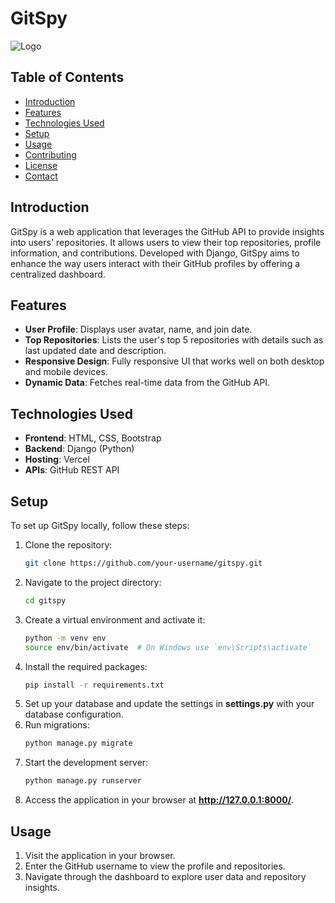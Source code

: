 # GitSpy

![Logo](https://cdn-icons-png.freepik.com/512/16104/16104848.png) <!-- Optional: Add your project's logo -->

## Table of Contents
- [Introduction](#introduction)
- [Features](#features)
- [Technologies Used](#technologies-used)
- [Setup](#setup)
- [Usage](#usage)
- [Contributing](#contributing)
- [License](#license)
- [Contact](#contact)

## Introduction

GitSpy is a web application that leverages the GitHub API to provide insights into users' repositories. It allows users to view their top repositories, profile information, and contributions.
Developed with Django, GitSpy aims to enhance the way users interact with their GitHub profiles by offering a centralized dashboard.

## Features

- **User Profile**: Displays user avatar, name, and join date.
- **Top Repositories**: Lists the user's top 5 repositories with details such as last updated date and description.
- **Responsive Design**: Fully responsive UI that works well on both desktop and mobile devices.
- **Dynamic Data**: Fetches real-time data from the GitHub API.

## Technologies Used

- **Frontend**: HTML, CSS, Bootstrap
- **Backend**: Django (Python)
- **Hosting**: Vercel
- **APIs**: GitHub REST API

## Setup

To set up GitSpy locally, follow these steps:

1. Clone the repository:
   ```bash
   git clone https://github.com/your-username/gitspy.git
2. Navigate to the project directory:
   ```bash
   cd gitspy
3. Create a virtual environment and activate it:
   ```bash
   python -m venv env
   source env/bin/activate  # On Windows use `env\Scripts\activate`
4. Install the required packages:
   ```bash
   pip install -r requirements.txt
5. Set up your database and update the settings in **settings.py** with your database configuration.
6. Run migrations:
   ```bash
   python manage.py migrate
7. Start the development server:
   ```bash
   python manage.py runserver
8. Access the application in your browser at **http://127.0.0.1:8000/**.

## Usage
1. Visit the application in your browser.
2. Enter the GitHub username to view the profile and repositories.
3. Navigate through the dashboard to explore user data and repository insights.
